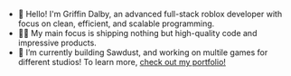 - 👋 Hello! I'm Griffin Dalby, an advanced full-stack roblox developer with focus on clean, efficient, and scalable programming.
- 🏋️‍♂️ My main focus is shipping nothing but high-quality code and impressive products.
- 🌱 I’m currently building Sawdust, and working on multile games for different studios! To learn more, [check out my portfolio!](https://griffin-dalby.github.io/portfolio/)
